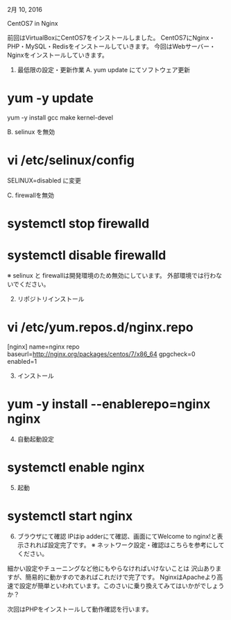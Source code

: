 2月 10, 2016

CentOS7 in Nginx




前回はVirtualBoxにCentOS7をインストールしました。
CentOS7にNginx・PHP・MySQL・Redisをインストールしていきます。
今回はWebサーバー・Nginxをインストールしていきます。

1. 最低限の設定・更新作業
A. yum update にてソフトウェア更新
# yum -y update
yum -y install gcc make kernel-devel

B. selinux を無効
# vi /etc/selinux/config
SELINUX=disabled に変更

C. firewallを無効
# systemctl stop firewalld
# systemctl disable firewalld

※ selinux と firewallは開発環境のため無効にしています。
外部環境では行わないでください。

2. リポジトリインストール
# vi /etc/yum.repos.d/nginx.repo

[nginx]
name=nginx repo
baseurl=http://nginx.org/packages/centos/7/x86_64
gpgcheck=0
enabled=1

3. インストール
# yum -y install --enablerepo=nginx nginx

4. 自動起動設定
# systemctl enable nginx

5. 起動
# systemctl start nginx

6. ブラウザにて確認
IPはip adderにて確認、画面にてWelcome to nginx!と表示されれば設定完了です。
※ ネットワーク設定・確認はこちらを参考にしてください。

細かい設定やチューニングなど他にもやらなければいけないことは
沢山ありますが、簡易的に動かすのであればこれだけで完了です。
NginxはApacheより高速で設定が簡単といわれています。このさいに乗り換えてみてはいかがでしょうか？

次回はPHPをインストールして動作確認を行います。